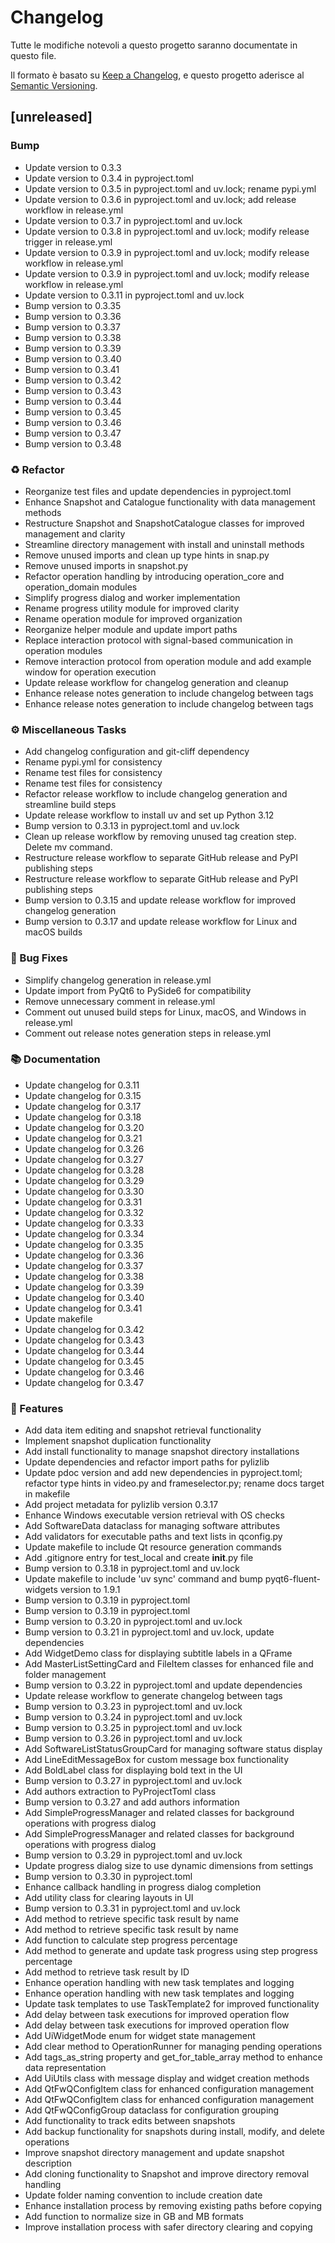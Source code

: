 # Changelog

Tutte le modifiche notevoli a questo progetto saranno documentate in questo file.

Il formato è basato su [Keep a Changelog](https://keepachangelog.com/en/1.0.0/),
e questo progetto aderisce al [Semantic Versioning](https://semver.org/spec/v2.0.0.html).
## [unreleased]

### Bump

- Update version to 0.3.3
- Update version to 0.3.4 in pyproject.toml
- Update version to 0.3.5 in pyproject.toml and uv.lock; rename pypi.yml
- Update version to 0.3.6 in pyproject.toml and uv.lock; add release workflow in release.yml
- Update version to 0.3.7 in pyproject.toml and uv.lock
- Update version to 0.3.8 in pyproject.toml and uv.lock; modify release trigger in release.yml
- Update version to 0.3.9 in pyproject.toml and uv.lock; modify release workflow in release.yml
- Update version to 0.3.9 in pyproject.toml and uv.lock; modify release workflow in release.yml
- Update version to 0.3.11 in pyproject.toml and uv.lock
- Bump version to 0.3.35
- Bump version to 0.3.36
- Bump version to 0.3.37
- Bump version to 0.3.38
- Bump version to 0.3.39
- Bump version to 0.3.40
- Bump version to 0.3.41
- Bump version to 0.3.42
- Bump version to 0.3.43
- Bump version to 0.3.44
- Bump version to 0.3.45
- Bump version to 0.3.46
- Bump version to 0.3.47
- Bump version to 0.3.48

### ♻️ Refactor

- Reorganize test files and update dependencies in pyproject.toml
- Enhance Snapshot and Catalogue functionality with data management methods
- Restructure Snapshot and SnapshotCatalogue classes for improved management and clarity
- Streamline directory management with install and uninstall methods
- Remove unused imports and clean up type hints in snap.py
- Remove unused imports in snapshot.py
- Refactor operation handling by introducing operation_core and operation_domain modules
- Simplify progress dialog and worker implementation
- Rename progress utility module for improved clarity
- Rename operation module for improved organization
- Reorganize helper module and update import paths
- Replace interaction protocol with signal-based communication in operation modules
- Remove interaction protocol from operation module and add example window for operation execution
- Update release workflow for changelog generation and cleanup
- Enhance release notes generation to include changelog between tags
- Enhance release notes generation to include changelog between tags

### ⚙️ Miscellaneous Tasks

- Add changelog configuration and git-cliff dependency
- Rename pypi.yml for consistency
- Rename test files for consistency
- Rename test files for consistency
- Refactor release workflow to include changelog generation and streamline build steps
- Update release workflow to install uv and set up Python 3.12
- Bump version to 0.3.13 in pyproject.toml and uv.lock
- Clean up release workflow by removing unused tag creation step. Delete mv command.
- Restructure release workflow to separate GitHub release and PyPI publishing steps
- Restructure release workflow to separate GitHub release and PyPI publishing steps
- Bump version to 0.3.15 and update release workflow for improved changelog generation
- Bump version to 0.3.17 and update release workflow for Linux and macOS builds

### 🐛 Bug Fixes

- Simplify changelog generation in release.yml
- Update import from PyQt6 to PySide6 for compatibility
- Remove unnecessary comment in release.yml
- Comment out unused build steps for Linux, macOS, and Windows in release.yml
- Comment out release notes generation steps in release.yml

### 📚 Documentation

- Update changelog for 0.3.11
- Update changelog for 0.3.15
- Update changelog for 0.3.17
- Update changelog for 0.3.18
- Update changelog for 0.3.20
- Update changelog for 0.3.21
- Update changelog for 0.3.26
- Update changelog for 0.3.27
- Update changelog for 0.3.28
- Update changelog for 0.3.29
- Update changelog for 0.3.30
- Update changelog for 0.3.31
- Update changelog for 0.3.32
- Update changelog for 0.3.33
- Update changelog for 0.3.34
- Update changelog for 0.3.35
- Update changelog for 0.3.36
- Update changelog for 0.3.37
- Update changelog for 0.3.38
- Update changelog for 0.3.39
- Update changelog for 0.3.40
- Update changelog for 0.3.41
- Update makefile
- Update changelog for 0.3.42
- Update changelog for 0.3.43
- Update changelog for 0.3.44
- Update changelog for 0.3.45
- Update changelog for 0.3.46
- Update changelog for 0.3.47

### 🚀 Features

- Add data item editing and snapshot retrieval functionality
- Implement snapshot duplication functionality
- Add install functionality to manage snapshot directory installations
- Update dependencies and refactor import paths for pylizlib
- Update pdoc version and add new dependencies in pyproject.toml; refactor type hints in video.py and frameselector.py; rename docs target in makefile
- Add project metadata for pylizlib version 0.3.17
- Enhance Windows executable version retrieval with OS checks
- Add SoftwareData dataclass for managing software attributes
- Add validators for executable paths and text lists in qconfig.py
- Update makefile to include Qt resource generation commands
- Add .gitignore entry for test_local and create __init__.py file
- Bump version to 0.3.18 in pyproject.toml and uv.lock
- Update makefile to include 'uv sync' command and bump pyqt6-fluent-widgets version to 1.9.1
- Bump version to 0.3.19 in pyproject.toml
- Bump version to 0.3.19 in pyproject.toml
- Bump version to 0.3.20 in pyproject.toml and uv.lock
- Bump version to 0.3.21 in pyproject.toml and uv.lock, update dependencies
- Add WidgetDemo class for displaying subtitle labels in a QFrame
- Add MasterListSettingCard and FileItem classes for enhanced file and folder management
- Bump version to 0.3.22 in pyproject.toml and update dependencies
- Update release workflow to generate changelog between tags
- Bump version to 0.3.23 in pyproject.toml and uv.lock
- Bump version to 0.3.24 in pyproject.toml and uv.lock
- Bump version to 0.3.25 in pyproject.toml and uv.lock
- Bump version to 0.3.26 in pyproject.toml and uv.lock
- Add SoftwareListStatusGroupCard for managing software status display
- Add LineEditMessageBox for custom message box functionality
- Add BoldLabel class for displaying bold text in the UI
- Bump version to 0.3.27 in pyproject.toml and uv.lock
- Add authors extraction to PyProjectToml class
- Bump version to 0.3.27 and add authors information
- Add SimpleProgressManager and related classes for background operations with progress dialog
- Add SimpleProgressManager and related classes for background operations with progress dialog
- Bump version to 0.3.29 in pyproject.toml and uv.lock
- Update progress dialog size to use dynamic dimensions from settings
- Bump version to 0.3.30 in pyproject.toml
- Enhance callback handling in progress dialog completion
- Add utility class for clearing layouts in UI
- Bump version to 0.3.31 in pyproject.toml and uv.lock
- Add method to retrieve specific task result by name
- Add method to retrieve specific task result by name
- Add function to calculate step progress percentage
- Add method to generate and update task progress using step progress percentage
- Add method to retrieve task result by ID
- Enhance operation handling with new task templates and logging
- Enhance operation handling with new task templates and logging
- Update task templates to use TaskTemplate2 for improved functionality
- Add delay between task executions for improved operation flow
- Add delay between task executions for improved operation flow
- Add UiWidgetMode enum for widget state management
- Add clear method to OperationRunner for managing pending operations
- Add tags_as_string property and get_for_table_array method to enhance data representation
- Add UiUtils class with message display and widget creation methods
- Add QtFwQConfigItem class for enhanced configuration management
- Add QtFwQConfigItem class for enhanced configuration management
- Add QtFwQConfigGroup dataclass for configuration grouping
- Add functionality to track edits between snapshots
- Add backup functionality for snapshots during install, modify, and delete operations
- Improve snapshot directory management and update snapshot description
- Add cloning functionality to Snapshot and improve directory removal handling
- Update folder naming convention to include creation date
- Enhance installation process by removing existing paths before copying
- Add function to normalize size in GB and MB formats
- Improve installation process with safer directory clearing and copying

